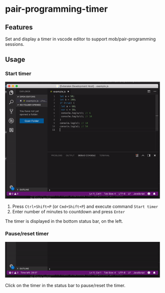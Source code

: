 # pair-programming-timer

## Features

Set and display a timer in vscode editor to support mob/pair-programming sessions.

## Usage

### Start timer

![Usage for start](usage-start.gif)

1. Press `Ctrl+Shift+P` (or `Cmd+Shift+P`) and execute command `Start timer`
2. Enter number of minutes to countdown and press `Enter`

The timer is displayed in the bottom status bar, on the left.

### Pause/reset timer

![Usage for pause/resume](usage-pause.gif)

Click on the timer in the status bar to pause/reset the timer.
